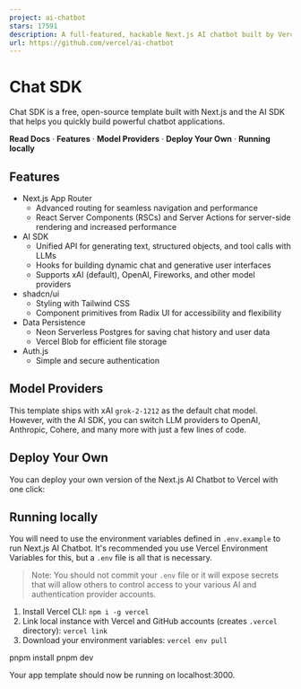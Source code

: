 ```yaml
---
project: ai-chatbot
stars: 17591
description: A full-featured, hackable Next.js AI chatbot built by Vercel
url: https://github.com/vercel/ai-chatbot
---
```


Chat SDK
========

Chat SDK is a free, open-source template built with Next.js and the AI SDK that helps you quickly build powerful chatbot applications.

**Read Docs** · **Features** · **Model Providers** · **Deploy Your Own** · **Running locally**

  

Features
--------

-   Next.js App Router
    -   Advanced routing for seamless navigation and performance
    -   React Server Components (RSCs) and Server Actions for server-side rendering and increased performance
-   AI SDK
    -   Unified API for generating text, structured objects, and tool calls with LLMs
    -   Hooks for building dynamic chat and generative user interfaces
    -   Supports xAI (default), OpenAI, Fireworks, and other model providers
-   shadcn/ui
    -   Styling with Tailwind CSS
    -   Component primitives from Radix UI for accessibility and flexibility
-   Data Persistence
    -   Neon Serverless Postgres for saving chat history and user data
    -   Vercel Blob for efficient file storage
-   Auth.js
    -   Simple and secure authentication

Model Providers
---------------

This template ships with xAI `grok-2-1212` as the default chat model. However, with the AI SDK, you can switch LLM providers to OpenAI, Anthropic, Cohere, and many more with just a few lines of code.

Deploy Your Own
---------------

You can deploy your own version of the Next.js AI Chatbot to Vercel with one click:

Running locally
---------------

You will need to use the environment variables defined in `.env.example` to run Next.js AI Chatbot. It's recommended you use Vercel Environment Variables for this, but a `.env` file is all that is necessary.

> Note: You should not commit your `.env` file or it will expose secrets that will allow others to control access to your various AI and authentication provider accounts.

1.  Install Vercel CLI: `npm i -g vercel`
2.  Link local instance with Vercel and GitHub accounts (creates `.vercel` directory): `vercel link`
3.  Download your environment variables: `vercel env pull`

pnpm install
pnpm dev

Your app template should now be running on localhost:3000.
